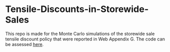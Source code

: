 # Tensile-Discounts-in-Storewide-Sales

This repo is made for the Monte Carlo simulations of the storewide sale tensile discount policy that were reported in Web Appendix G. The code can be assessed [here](https://github.com/hanchenresearch/Tensile-Discounts-in-Storewide-Sales/blob/main/Policy%20Simulation_build2(binomial)-10000sims.ipynb).
